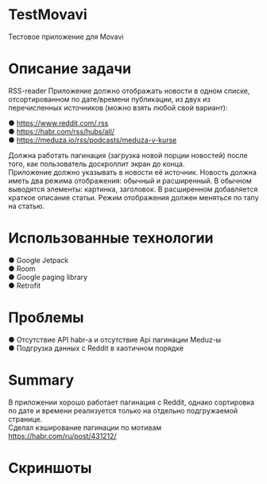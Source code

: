 # TestMovavi
Тестовое приложение для Movavi
# Описание задачи
RSS-reader
Приложение должно отображать новости в одном списке, отсортированном по
дате/времени публикации, из двух из перечисленных источников (можно взять любой
свой вариант):    
    
● https://www.reddit.com/.rss   
● https://habr.com/rss/hubs/all/    
● https://meduza.io/rss/podcasts/meduza-v-kurse   
    
Должна работать пагинация (загрузка новой порции новостей) после того, как
пользователь доскроллит экран до конца.   
Приложение должно указывать в новости её источник. Новость должна иметь два режима
отображения: обычный и расширенный. В обычном выводятся элементы: картинка,
заголовок. В расширенном добавляется краткое описание статьи. Режим отображения
должен меняться по тапу на статью.
# Использованные технологии
● Google Jetpack    
● Room    
● Google paging library   
● Retrofit    
# Проблемы
● Отсутствие API habr-а и отсутствие Api пагинации Meduz-ы     
● Подгрузка данных с Reddit в хаотичном порядке    
# Summary
В приложении хорошо работает пагинация с Reddit, однако сортировка по дате и времени реализуется только на отдельно подгружаемой странице.   
Сделал кэширование пагинации по мотивам https://habr.com/ru/post/431212/    
# Скриншоты
